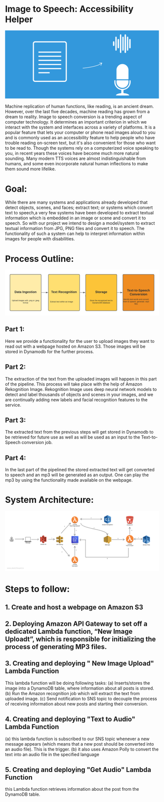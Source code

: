 
# Image to Speech: Accessibility Helper 

![picture](https://github.com/Team5CSYEFall/Project/blob/main/images/Intr.png)

Machine replication of human functions, like reading, is an ancient dream. However, over the last five decades, machine reading has grown from a dream to reality. 
Image to speech conversion is a trending aspect of computer technology. It determines an important criterion in which we interact with the system and interfaces across a variety of platforms.
It is a popular feature that lets your computer or phone read images aloud to you and is commonly used as an accessibility feature to help people who have trouble reading on-screen text, but it's also convenient for those who want to be read to.
Though the systems rely on a computerized voice speaking to you, in recent years these voices have become much more natural sounding. Many modern TTS voices are almost indistinguishable from humans, and some even incorporate natural human inflections to make them sound more lifelike. 

# Goal:
While there are many systems and applications already developed that detect objects, scenes, and faces; extract text; or systems which convert text to speech,a very few systems have been developed to extract textual information which is embedded in an image or scene and convert it to speech.
So with our project we intend to design a model/system to extract textual information from JPG, PNG files and convert it to speech.
The functionality of such a system can help to interpret information within images for people with disabilities. 

# Process Outline:

![picture](https://github.com/Team5CSYEFall/Project/blob/main/images/PD.png)

## Part 1: 
Here we provide a functionality for the user to upload images they want to read out with a webpage hosted on Amazon S3. Those images will be stored in Dynamodb for the further process.
## Part 2: 
The extraction of the text from the uploaded images will happen in this part of the pipeline. This process will take place with the help of Amazon Rekognition Image. Rekognition Image uses deep neural network models to detect and label thousands of objects and scenes in your images, and we are continually adding new labels and facial recognition features to the service. 
## Part 3:
The extracted text from the previous steps will get stored in Dynamodb to be retrieved for future use as well as will be used as an input to the Text-to-Speech conversion job.
## Part 4:
In the last part of the pipelined the stored extracted text will get converted to speech and an mp3 will be generated as an output. One can play the mp3 by using the functionality made available on the webpage.

# System Architecture: 

![picture](https://github.com/Team5CSYEFall/Project/blob/main/images/Arch.png)

# Steps to follow:
## 1. Create and host a webpage on Amazon S3
## 2. Deploying Amazon API Gateway to set off a dedicated Lambda function, “New Image Uploadt”, which is responsible for initializing the process of generating MP3 files.
## 3. Creating and deploying " New Image Upload" Lambda Function
This lambda function will be doing following tasks:
(a) Inserts/stores the image into a DynamoDB table, where information about all posts is stored.
(b) Run the Amazon recognition job which will extract the text from uploaded image.
(c) Send notification to SNS topic to decouple the process of receiving information about new posts and starting their conversion.
## 4. Creating and deploying "Text to Audio" Lambda Function
(a) this lambda function is subscribed to our SNS topic whenever a new message appears (which means that a new post should be converted into an audio file). This is the trigger.
(b) it also uses Amazon Polly to convert the text into an audio file in the specified language
## 5. Creating and deploying "Get Audio" Lambda Function 
this Lambda function retrieves information about the post from the DynamoDB table.



